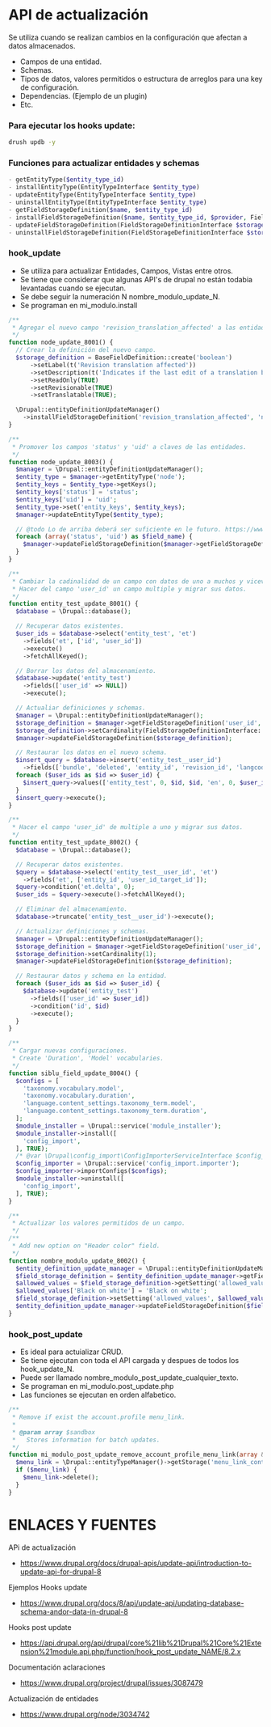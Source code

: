 API de actualización
========
Se utiliza cuando se realizan cambios en la configuración que afectan a datos almacenados.
- Campos de una entidad.
- Schemas.
- Tipos de datos, valores permitidos o estructura de arreglos para una key de configuración.
- Dependencias. (Ejemplo de un plugin)
- Etc.

### Para ejecutar los hooks update:
```bash
drush updb -y
```

### Funciones para actualizar entidades y schemas
```php
- getEntityType($entity_type_id)
- installEntityType(EntityTypeInterface $entity_type)
- updateEntityType(EntityTypeInterface $entity_type)
- uninstallEntityType(EntityTypeInterface $entity_type)
- getFieldStorageDefinition($name, $entity_type_id)
- installFieldStorageDefinition($name, $entity_type_id, $provider, FieldStorageDefinitionInterface $storage_definition)
- updateFieldStorageDefinition(FieldStorageDefinitionInterface $storage_definition)
- uninstallFieldStorageDefinition(FieldStorageDefinitionInterface $storage_definition)
```

### hook_update
- Se utiliza para actualizar Entidades, Campos, Vistas entre otros. 
- Se tiene que considerar que algunas API's de drupal no están todabia levantadas cuando se ejecutan.
- Se debe seguir la numeración N nombre_modulo_update_N.
- Se programan en mi_modulo.install

```php
/**
 * Agregar el nuevo campo 'revision_translation_affected' a las entidades de tipo node.
 */
function node_update_8001() {
  // Crear la definición del nuevo campo.
  $storage_definition = BaseFieldDefinition::create('boolean')
      ->setLabel(t('Revision translation affected'))
      ->setDescription(t('Indicates if the last edit of a translation belongs to current revision.'))
      ->setReadOnly(TRUE)
      ->setRevisionable(TRUE)
      ->setTranslatable(TRUE);

  \Drupal::entityDefinitionUpdateManager()
    ->installFieldStorageDefinition('revision_translation_affected', 'node', 'node', $storage_definition);
}

/**
 * Promover los campos 'status' y 'uid' a claves de las entidades.
 */
function node_update_8003() {
  $manager = \Drupal::entityDefinitionUpdateManager();
  $entity_type = $manager->getEntityType('node');
  $entity_keys = $entity_type->getKeys();
  $entity_keys['status'] = 'status';
  $entity_keys['uid'] = 'uid';
  $entity_type->set('entity_keys', $entity_keys);
  $manager->updateEntityType($entity_type);

  // @todo Lo de arriba deberá ser suficiente en le futuro. https://www.drupal.org/node/2554245.
  foreach (array('status', 'uid') as $field_name) {
    $manager->updateFieldStorageDefinition($manager->getFieldStorageDefinition($field_name, 'node'));
  }
}

/**
 * Cambiar la cadinalidad de un campo con datos de uno a muchos y viceversa.
 * Hacer del campo 'user_id' un campo multiple y migrar sus datos.
 */
function entity_test_update_8001() {
  $database = \Drupal::database();

  // Recuperar datos existentes.
  $user_ids = $database->select('entity_test', 'et')
    ->fields('et', ['id', 'user_id'])
    ->execute()
    ->fetchAllKeyed();

  // Borrar los datos del almacenamiento.
  $database->update('entity_test')
    ->fields(['user_id' => NULL])
    ->execute();

  // Actualiar definiciones y schemas.
  $manager = \Drupal::entityDefinitionUpdateManager();
  $storage_definition = $manager->getFieldStorageDefinition('user_id', 'entity_test');
  $storage_definition->setCardinality(FieldStorageDefinitionInterface::CARDINALITY_UNLIMITED);
  $manager->updateFieldStorageDefinition($storage_definition);

  // Restaurar los datos en el nuevo schema.
  $insert_query = $database->insert('entity_test__user_id')
    ->fields(['bundle', 'deleted', 'entity_id', 'revision_id', 'langcode', 'delta', 'user_id_target_id']);
  foreach ($user_ids as $id => $user_id) {
    $insert_query->values(['entity_test', 0, $id, $id, 'en', 0, $user_id]);
  }
  $insert_query->execute();
}

/**
 * Hacer el campo 'user_id' de multiple a uno y migrar sus datos.
 */
function entity_test_update_8002() {
  $database = \Drupal::database();

  // Recuperar datos existentes.
  $query = $database->select('entity_test__user_id', 'et')
    ->fields('et', ['entity_id', 'user_id_target_id']);
  $query->condition('et.delta', 0);
  $user_ids = $query->execute()->fetchAllKeyed();

  // Eliminar del almacenamiento.
  $database->truncate('entity_test__user_id')->execute();

  // Actualizar definiciones y schemas.
  $manager = \Drupal::entityDefinitionUpdateManager();
  $storage_definition = $manager->getFieldStorageDefinition('user_id', 'entity_test');
  $storage_definition->setCardinality(1);
  $manager->updateFieldStorageDefinition($storage_definition);

  // Restaurar datos y schema en la entidad.
  foreach ($user_ids as $id => $user_id) {
    $database->update('entity_test')
      ->fields(['user_id' => $user_id])
      ->condition('id', $id)
      ->execute();
  }
}

/**
 * Cargar nuevas configuraciones.
 * Create 'Duration', 'Model' vocabularies.
 */
function siblu_field_update_8004() {
  $configs = [
    'taxonomy.vocabulary.model',
    'taxonomy.vocabulary.duration',
    'language.content_settings.taxonomy_term.model',
    'language.content_settings.taxonomy_term.duration',
  ];
  $module_installer = \Drupal::service('module_installer');
  $module_installer->install([
    'config_import',
  ], TRUE);
  /* @var \Drupal\config_import\ConfigImporterServiceInterface $config_importer */
  $config_importer = \Drupal::service('config_import.importer');
  $config_importer->importConfigs($configs);
  $module_installer->uninstall([
    'config_import',
  ], TRUE);
}

/**
 * Actualizar los valores permitidos de un campo.
 */
/**
 * Add new option on "Header color" field.
 */
function nombre_modulo_update_8002() {
  $entity_definition_update_manager = \Drupal::entityDefinitionUpdateManager();
  $field_storage_definition = $entity_definition_update_manager->getFieldStorageDefinition('header_color', 'node');
  $allowed_values = $field_storage_definition->getSetting('allowed_values');
  $allowed_values['Black on white'] = 'Black on white';
  $field_storage_definition->setSetting('allowed_values', $allowed_values);
  $entity_definition_update_manager->updateFieldStorageDefinition($field_storage_definition);
}

```


### hook_post_update
- Es ideal para actuializar CRUD.
- Se tiene ejecutan con toda el API cargada y despues de todos los hook_update_N.
- Puede ser llamado nombre_modulo_post_update_cualquier_texto.
- Se programan en mi_modulo.post_update.php
- Las funciones se ejecutan en orden alfabetico.

```php
/**
 * Remove if exist the account.profile menu_link.
 *
 * @param array $sandbox
 *   Stores information for batch updates.
 */
function mi_modulo_post_update_remove_account_profile_menu_link(array &$sandbox) {
  $menu_link = \Drupal::entityTypeManager()->getStorage('menu_link_content')->load('id_item_de_menu');
  if ($menu_link) {
    $menu_link->delete();
  }
}

```

ENLACES Y FUENTES
=================
APi de actualización
- https://www.drupal.org/docs/drupal-apis/update-api/introduction-to-update-api-for-drupal-8

Ejemplos Hooks update
- https://www.drupal.org/docs/8/api/update-api/updating-database-schema-andor-data-in-drupal-8

Hooks post update
- https://api.drupal.org/api/drupal/core%21lib%21Drupal%21Core%21Extension%21module.api.php/function/hook_post_update_NAME/8.2.x

Documentación aclaraciones
- https://www.drupal.org/project/drupal/issues/3087479

Actualización de entidades
- https://www.drupal.org/node/3034742
